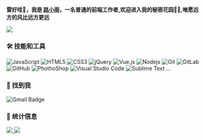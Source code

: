 **雷好哇👋，我是 [路小雨](https://www.abigailcui.com)，一名普通的前端工作者,欢迎进入我的秘密花园🧚‍♀️,唯愿远方的风比远方更远** 

[<img src ="https://img.shields.io/badge/%F0%9F%8C%90-abigailcui.com-brightgreen">](https://www.abigailcui.com)

### 🛠 技能和工具

![JavaScript](https://img.shields.io/badge/-JavaScript-black?style=flat-square&logo=javascript)
![HTML5](https://img.shields.io/badge/-HTML5-E34F26?style=flat-square&logo=html5&logoColor=white)
![CSS3](https://img.shields.io/badge/-CSS3-1572B6?style=flat-square&logo=css3)
![jQuery](https://img.shields.io/badge/-jQuery-0769AD?style=flat-square&logo=jQuery&logoColor=white)
![Vue.js](https://img.shields.io/badge/-Vuejs-4FC08D?style=flat-square&logo=vue.js&logoColor=white)
![Nodejs](https://img.shields.io/badge/-Nodejs-339933?style=flat-square&logo=Node.js&logoColor=white)
![Git](https://img.shields.io/badge/-Git-F05032?style=flat-square&logo=git&logoColor=white)
![GitLab](https://img.shields.io/badge/-GitLab-FCA121?style=flat-square&logo=gitlab)
![GitHub](https://img.shields.io/badge/-GitHub-181717?style=flat-square&logo=github)
![PhothoShop](https://img.shields.io/badge/-PhotoShop-071D34?style=flat-square&logo=Adobe-Photoshop&logoColor=54A7F8)
![Visual Studio Code](https://img.shields.io/badge/-VSCode-007ACC?style=flat-square&logo=visual-studio-code&logoColor=white)
![Sublime Text](https://img.shields.io/badge/-Sublime-4B4B4B?style=flat-square&logo=sublime-text&logoColor=FF9800)
...

### 💬 找到我 

![Gmail Badge](https://img.shields.io/badge/-1250682372@qq.com-c14438?style=flat-square&logo=Gmail&logoColor=white)

### 🚦 统计信息

<a href="https://github.com/AbigailCui">
  <img src="https://github-readme-stats.vercel.app/api?username=AbigailCui&show_icons=true" />
</a>
<a href="https://github.com/weilining/website">
  <img src="https://github-readme-stats.vercel.app/api/top-langs/?username=AbigailCui&layout=compact" />
</a>
